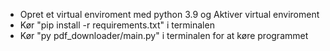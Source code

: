 - Opret et virtual enviroment med python 3.9 og Aktiver virtual enviroment
- Kør "pip install -r requirements.txt" i terminalen
- Kør "py pdf_downloader/main.py" i terminalen for at køre programmet

